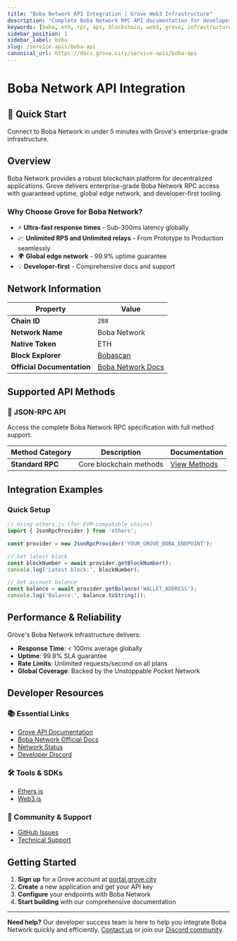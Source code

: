 ```yaml
---
title: "Boba Network API Integration | Grove Web3 Infrastructure"
description: "Complete Boba Network RPC API documentation for developers. Fast, reliable Boba Network blockchain access with Grove's enterprise infrastructure. Get started in minutes."
keywords: [boba, eth, rpc, api, blockchain, web3, grove, infrastructure, developers, integration]
sidebar_position: 1
sidebar_label: boba
slug: /service-apis/boba-api
canonical_url: https://docs.grove.city/service-apis/boba-api
---
```


# Boba Network API Integration

<div style={{background: "linear-gradient(135deg, #cbfe00 0%, #00d4aa 100%)", color: "white", padding: "1.5rem", borderRadius: "8px", margin: "1rem 0"}}>
  <h2 style={{color: "white", marginTop: 0}}>🚀 Quick Start</h2>
  <p style={{marginBottom: 0, fontSize: "1.1rem"}}>Connect to Boba Network in under 5 minutes with Grove's enterprise-grade infrastructure.</p>
</div>

## Overview

Boba Network provides a robust blockchain platform for decentralized applications. Grove delivers enterprise-grade Boba Network RPC access with guaranteed uptime, global edge network, and developer-first tooling.

### Why Choose Grove for Boba Network?

- ⚡ **Ultra-fast response times** - Sub-300ms latency globally
- 📈 **Unlimited RPS and Unlimited relays** - From Prototype to Production seamlessly
- 🌍 **Global edge network** - 99.9% uptime guarantee
- 💡 **Developer-first** - Comprehensive docs and support

## Network Information

| Property | Value |
|----------|-------|
| **Chain ID** | `288` |
| **Network Name** | Boba Network |
| **Native Token** | ETH |
| **Block Explorer** | [Bobascan](https://bobascan.com) |
| **Official Documentation** | [Boba Network Docs](https://docs.boba.network/) |

## Supported API Methods

### 🔌 JSON-RPC API
Access the complete Boba Network RPC specification with full method support.

| Method Category | Description | Documentation |
|-----------------|-------------|---------------|
| **Standard RPC** | Core blockchain methods | [View Methods](../grove-api/api-definition/definition#json-rpc-supported-methods) |

## Integration Examples

### Quick Setup

```javascript
// Using ethers.js (for EVM-compatible chains)
import { JsonRpcProvider } from 'ethers';

const provider = new JsonRpcProvider('YOUR_GROVE_BOBA_ENDPOINT');

// Get latest block
const blockNumber = await provider.getBlockNumber();
console.log('Latest block:', blockNumber);

// Get account balance
const balance = await provider.getBalance('WALLET_ADDRESS');
console.log('Balance:', balance.toString());
```

## Performance & Reliability

Grove's Boba Network infrastructure delivers:

- **Response Time**: < 100ms average globally
- **Uptime**: 99.9% SLA guarantee  
- **Rate Limits**: Unlimited requests/second on all plans
- **Global Coverage**: Backed by the Unstoppable Pocket Network

## Developer Resources

### 📚 Essential Links
- [Grove API Documentation](../grove-api/overview/grove-api)
- [Boba Network Official Docs](https://docs.boba.network/)
- [Network Status](https://status.grove.city)
- [Developer Discord](https://discord.gg/build-with-grove)

### 🛠️ Tools & SDKs
- [Ethers.js](https://docs.ethers.io/)
- [Web3.js](https://web3js.readthedocs.io/)

### 💬 Community & Support
- [GitHub Issues](https://github.com/buildwithgrove/path)  
- [Technical Support](https://discord.com/channels/824324475256438814/1150805396085293106)

## Getting Started

1. **Sign up** for a Grove account at [portal.grove.city](https://portal.grove.city)
2. **Create** a new application and get your API key
3. **Configure** your endpoints with Boba Network
4. **Start building** with our comprehensive documentation

---

<div style={{background: "#f8f9fa", padding: "1rem", borderLeft: "4px solid #007bff", margin: "1rem 0"}}>
  <strong>Need help?</strong> Our developer success team is here to help you integrate Boba Network quickly and efficiently. <a href="mailto:portal@grove.city">Contact us</a> or join our <a href="https://discord.gg/build-with-grove">Discord community</a>.
</div>
